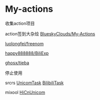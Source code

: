 # My-actions
收集action项目

action签到大杂烩 [BlueskyClouds/My-Actions](https://github.com/BlueskyClouds/My-Actions)


[luolongfei/freenom](https://github.com/luolongfei/freenom) 

[happy888888/BiliExp](https://github.com/happy888888/BiliExp) 

[ghosx/tieba](https://github.com/ghosx/tieba)


停止使用

srcrs  [UnicomTask](https://github.com/srcrs/UnicomTask)  [BilibiliTask](https://github.com/srcrs/BilibiliTask)

mixool [HiCnUnicom](https://github.com/mixool/HiCnUnicom) 
